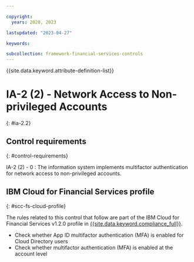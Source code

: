 ```yaml
---

copyright:
  years: 2020, 2023

lastupdated: "2023-04-27"

keywords:

subcollection: framework-financial-services-controls
---
```


{{site.data.keyword.attribute-definition-list}}

               
# IA-2 (2) - Network Access to Non-privileged Accounts
{: #ia-2.2}

## Control requirements
{: #control-requirements}

IA-2 (2) - 0
    : The information system implements multifactor authentication for network access to non-privileged accounts.

## IBM Cloud for Financial Services profile
{: #scc-fs-cloud-profile}

The rules related to this control that follow are part of the IBM Cloud for Financial Services v1.2.0 profile in [{{site.data.keyword.compliance_full}}](/docs/security-compliance?topic=security-compliance-getting-started).

- Check whether App ID multifactor authentication (MFA) is enabled for Cloud Directory users 
- Check whether multifactor authentication (MFA) is enabled at the account level





